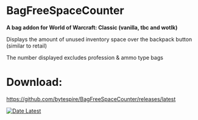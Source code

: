 # BagFreeSpaceCounter
**A bag addon for World of Warcraft: Classic (vanilla, tbc and wotlk)**

Displays the amount of unused inventory space over the backpack button (similar to retail)

The number displayed excludes profession & ammo type bags

# Download:
https://github.com/bytespire/BagFreeSpaceCounter/releases/latest

[![Date Latest](https://img.shields.io/github/release-date/bytespire/BagFreeSpaceCounter.svg)](https://github.com/bytespire/BagFreeSpaceCounter/releases/latest)
